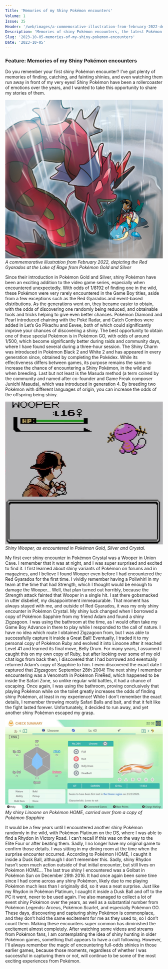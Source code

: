 ```yaml
---
Title: 'Memories of my Shiny Pokémon encounters'
Volume: 1
Issue: 35
Header: '/web/images/a-commemorative-illustration-from-february-2022-depicting-the-red-gyarados-at-the-lake-of-rage-from-.jpeg'
Description: 'Memories of shiny Pokémon encounters, the latest Pokémon news, and more from the Johto Times mailbag!'
Slug: '2023-10-05-memories-of-my-shiny-pokemon-encounters'
Date: '2023-10-05'
---
```

### Feature: Memories of my Shiny Pokémon encounters
Do you remember your first shiny Pokémon encounter? I’ve got plenty of memories of finding, catching, and fainting shinies, and even watching them run away in front of my very eyes! Shiny Pokémon have been a rollercoaster of emotions over the years, and I wanted to take this opportunity to share my stories of them.

[![A commemorative illustration from February 2022, depicting the Red Gyarados at the Lake of Rage from Pokémon Gold and Silver](/web/images/a-commemorative-illustration-from-february-2022-depicting-the-red-gyarados-at-the-lake-of-rage-from-.jpeg)](/web/images/a-commemorative-illustration-from-february-2022-depicting-the-red-gyarados-at-the-lake-of-rage-from-.jpeg)*A commemorative illustration from February 2022, depicting the Red Gyarados at the Lake of Rage from Pokémon Gold and Silver*

Since their introduction in Pokémon Gold and Silver, shiny Pokémon have been an exciting addition to the video game series, especially when encountered unexpectedly. With odds of 1/8192 of finding one in the wild, these Pokémon were very rarely encountered in the Game Boy titles, aside from a few exceptions such as the Red Gyarados and event-based distributions. As the generations went on, they became easier to obtain, with the odds of discovering one randomly being reduced, and obtainable tools and tricks helping to give even better chances.
Pokémon Diamond and Pearl introduced chaining with the Poké Radar, and Catch Combos were added in Let’s Go Pikachu and Eevee, both of which could significantly improve your chances of discovering a shiny. The best opportunity to obtain one of these special Pokémon is in Pokémon GO, with odds of around 1/500, which become significantly better during raids and community days, where I have found several during a three-hour session.
The Shiny Charm was introduced in Pokémon Black 2 and White 2 and has appeared in every generation since, obtained by completing the Pokédex. While its effectiveness differs between games, its purpose remains the same: to increase the chance of encountering a Shiny Pokémon, in the wild and when breeding. Last but not least is the Masuda method (a term coined by the community and named after co-founder and Game Freak composer Junichi Masuda), which was introduced in generation 4. By breeding two Pokémon with different languages of origin, you can increase the odds of the offspring being shiny.

[![Shiny Wooper, as encountered in Pokémon Gold, Silver and Crystal.](/web/images/shiny-wooper-as-encountered-in-pokemon-gold-silver-and-crystal.jpeg)](/web/images/shiny-wooper-as-encountered-in-pokemon-gold-silver-and-crystal.jpeg)*Shiny Wooper, as encountered in Pokémon Gold, Silver and Crystal.*

My first ever shiny encounter in Pokémon Crystal was a Wooper in Union Cave. I remember that it was at night, and I was super surprised and excited to find it. I first learned about shiny variants of Pokémon on forums and in magazines, and I believe I found Wooper even before I had encountered the Red Gyarados for the first time. I vividly remember having a Poliwhirl in my team at the time that had Strength, which I thought would be enough to damage the Wooper…
Well, that plan turned out horribly, because the Strength attack fainted that Wooper in a single hit. I sat there gobsmacked in utter disbelief, my disappointment immeasurable. That moment has always stayed with me, and outside of Red Gyarados, it was my only shiny encounter in Pokémon Crystal.
My shiny luck changed when I borrowed a copy of Pokémon Sapphire from my friend Adam and found a shiny Zigzagoon. I was using the bathroom at the time, as I would often take my Game Boy Advance in there to play while I responded to the call of nature. I have no idea which route I obtained Zigzagoon from, but I was able to successfully capture it inside a Great Ball! Eventually, I traded it to my personal copy of Pokémon Ruby and evolved it into Linoone after it reached Level 41 and learned its final move, Belly Drum. For many years, I assumed I caught this on my own copy of Ruby, but after looking over some of my old chat logs from back then, I discovered that I had borrowed and eventually returned Adam’s copy of Sapphire to him. I even discovered the exact date I captured that Zigzagoon: September 28th 2004!
The next shiny I remember encountering was a Venomoth in Pokémon FireRed, which happened to be inside the Safari Zone, so unlike regular wild battles, it had a chance of escaping. Once again, I was using the bathroom, proving conclusively that playing Pokémon while on the toilet greatly increases the odds of finding shiny Pokémon, at least in my experience! While I don’t remember the exact details, I remember throwing mostly Safari Balls and bait, and that it felt like the fight lasted forever. Unfortunately, it decided to run away, and yet another shiny Pokémon escaped my grasp.

[![My shiny Linoone on Pokémon HOME, carried over from a copy of Pokémon Sapphire](/web/images/my-shiny-linoone-on-pokemon-home-carried-over-from-a-copy-of-pokemon-sapphire.jpeg)](/web/images/my-shiny-linoone-on-pokemon-home-carried-over-from-a-copy-of-pokemon-sapphire.jpeg)*My shiny Linoone on Pokémon HOME, carried over from a copy of Pokémon Sapphire*

It would be a few years until I encountered another shiny Pokémon randomly in the wild, with Pokémon Platinum on the DS, where I was able to find a Rhydon in Victory Road. I can’t recall if this was on the way to the Elite Four or after beating them. Sadly, I no longer have my original game to confirm those details. I was sitting in my dining room at the time when the surprise encounter occurred. According to Pokémon HOME, I caught it inside a Dusk Ball, although I don’t remember this. Sadly, shiny Rhydon hasn’t seen much action outside of that initial encounter, but still lives on Pokémon HOME…
The last true shiny I encountered was a Golbat in Pokémon Sun on December 29th 2016. It had once again been some time since I had come across any shiny Pokémon, likely due to me playing Pokémon much less than I originally did, so it was a neat surprise. Just like my Rhydon in Pokémon Platinum, I caught it inside a Dusk Ball and off to the PC it went, never to be used again.
I’ve also managed to collect a lot of event shiny Pokémon over the years, as well as a substantial number from Pokémon Legends: Arceus, Pokémon Scarlet, and especially Pokémon GO. These days, discovering and capturing shiny Pokémon is commonplace, and they don’t hold the same excitement for me as they used to, so I don’t count them. Making these encounters super common has diminished the excitement almost completely. After watching some videos and streams from Pokémon fans, I am contemplating the idea of shiny hunting in older Pokémon games, something that appears to have a cult following. However, I'll always remember the magic of encountering full-odds shinies in those earlier games, because those moments, regardless of whether I was successful in capturing them or not, will continue to be some of the most exciting experiences from Pokémon.